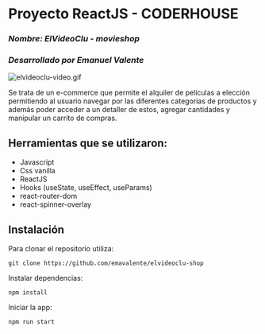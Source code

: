 # Proyecto ReactJS - CODERHOUSE

### _Nombre: ElVideoClu - movieshop_

### _Desarrollado por Emanuel Valente_

![elvideoclu-video.gif](./src/assets/img/elvideoclu_video.gif)

Se trata de un e-commerce que permite el alquiler de películas a elección permitiendo al usuario navegar por las diferentes categorias de productos y además poder acceder a un detaller de estos, agregar cantidades y manipular un carrito de compras.

## Herramientas que se utilizaron:

- Javascript
- Css vanilla
- ReactJS
- Hooks (useState, useEffect, useParams)
- react-router-dom
- react-spinner-overlay

## Instalación

Para clonar el repositorio utiliza:

```
git clone https://github.com/emavalente/elvideoclu-shop
```

Instalar dependencias:

```
npm install
```

Iniciar la app:

```
npm run start
```
